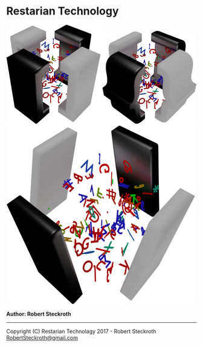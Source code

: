 # **Restarian Technology**

![Brace](https://raw.githubusercontent.com/restarian/restarian/master/brace/doc/image/brace_logo_small.png)
![Bracket](https://raw.githubusercontent.com/restarian/restarian/master/bracket/doc/image/bracket_logo_small.png)
![Backslash](https://raw.githubusercontent.com/restarian/restarian/master/backslash/doc/image/backslash_logo_small.png)

**Author: Robert Steckroth**  
_____

Copyright (C) Restarian Technolagy 2017 - Robert Steckroth <RobertSteckroth@gmail.com>
